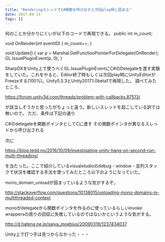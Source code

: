 ```yaml
---
title: "RenderingスレッドでC#関数を呼び出すと次回play時に固まる"
date: 2017-04-15
Tags: []
---
```


何のことか分かりにくいが以下のコードで再現できる。
public int m_count;

void OnRender(int eventID)
{
    m_count++;
}

void Update()
{
    var p = Marshal.GetFunctionPointerForDelegate(OnRender);
    GL.IssuePluginEvent(p, 0);
}


SharpDXをUnity上で使うべくGL.IssuePluginEventにC#のDelegateを渡す実験をしていた。これをやると、Editor終了時もしくは次回play時にUnityEditorがFreezeする(100%)。Unity5.5.3とUnity2017.1.0beta1で再現した。
調べてみたところ、

https://forum.unity3d.com/threads/problem-with-callbacks.87513/

が該当しそうかと思ったがちょっと違う。新しいスレッドを起こしている訳では無いので。 ただ、条件は下記の通り

C#のdelegateを関数ポインタとしてCに渡す
その関数ポインタが異なるスレッドから呼び出される

次に

https://blog.tedd.no/2016/10/09/investigating-unity-hang-on-second-run-multi-threading/

を当たった。ここで紹介しているvisualstudioのdebug - window - 並列スタックで状況を確認する手法を使ってみたところ以下のようになっていた。


mono_domain_unloadが固まっているような気がするぞ。

http://stackoverflow.com/questions/10138015/unloading-mono-domains-in-multithreaded-context

monoがdelegateから関数ポインタを作るのに使っているらしいinvoke wrappersの周りの回収に失敗しているのではないかというような気がする。

http://d.hatena.ne.jp/saiya_moebius/20090319/1237434037

Unity上で打つ手は見つからなかった・・・
